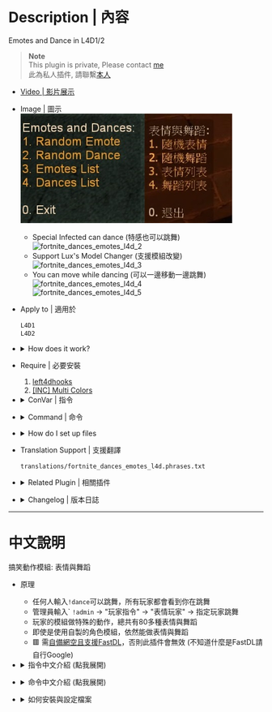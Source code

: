 # Description | 內容
Emotes and Dance in L4D1/2

> __Note__ <br/>
This plugin is private, Please contact [me](https://github.com/fbef0102/Game-Private_Plugin#私人插件列表-private-plugins-list)<br/>
此為私人插件, 請聯繫[本人](https://github.com/fbef0102/Game-Private_Plugin#私人插件列表-private-plugins-list)

* [Video | 影片展示](https://youtu.be/iIDv53oFaJE)

* Image | 圖示
	<br/>![fortnite_dances_emotes_l4d_1](image/fortnite_dances_emotes_l4d_1.jpg)
	* Special Infected can dance (特感也可以跳舞)
	<br/>![fortnite_dances_emotes_l4d_2](image/fortnite_dances_emotes_l4d_2.gif)
	* Support Lux's Model Changer (支援模組改變)
	<br/>![fortnite_dances_emotes_l4d_3](image/fortnite_dances_emotes_l4d_3.gif)
	* You can move while dancing (可以一邊移動一邊跳舞)
	<br/>![fortnite_dances_emotes_l4d_4](image/fortnite_dances_emotes_l4d_4.gif)
	<br/>![fortnite_dances_emotes_l4d_5](image/fortnite_dances_emotes_l4d_5.gif)

* Apply to | 適用於
	```
	L4D1
	L4D2
	```

* <details><summary>How does it work?</summary>

	* Everyone types ```!dance``` -> Enjoy, everyone can see you dance
	* Admin types ```!admin``` -> Player commands -> "Emote player" -> make player dance
	* 🟥 Prepare [your content-server for FastDL](https://developer.valvesoftware.com/wiki/FastDL), othersie this plugin will not work 
	* If you don't know what "FastDL" is, please google it
</details>

* Require | 必要安裝
	1. [left4dhooks](https://forums.alliedmods.net/showthread.php?t=321696)
	2. [[INC] Multi Colors](https://github.com/fbef0102/L4D1_2-Plugins/releases/tag/Multi-Colors)

* <details><summary>ConVar | 指令</summary>

	* cfg/sourcemod/fortnite_dances_emotes_l4d.cfg
		```php
		// Enable/Disable sounds for emotes/dances. (Needs to restart map)
		fortnite_dances_emotes_l4d_sounds "0"

		// Cooldown for emotes/dances in seconds. -1 or 0 = no cooldown.
		fortnite_dances_emotes_l4d_cooldown "2.0"

		// Sound volume for the emotes/dances. [0.0-1.0]
		fortnite_dances_emotes_l4d_sound_volume "1.0"

		// Players with these flags have access to use emotes menu. (Empty = Everyone, -1: Nobody)
		fortnite_dances_emotes_l4d_flag_emote_menu ""

		// Players with these flags have access to use dances menu. (Empty = Everyone, -1: Nobody)
		fortnite_dances_emotes_l4d_flag_dance_menu ""

		// If 1, Hide weapons when dancing
		fortnite_dances_emotes_l4d_hide_weapons "1"

		// If 1, Hide enemy players when dancing
		fortnite_dances_emotes_l4d_hide_enemies "0"

		// 0=Player can move while dancing
		// 1=Player can not move while dancing + teleport back to the exact position when he started to dance.
		fortnite_dances_emotes_l4d_teleportonend "0"

		// Sets the playback speed of the animation. [0.0-1.0]
		fortnite_dances_emotes_l4d_speed "0.80"

		// Player [1=Dance, 2=Emotes, 3=Random] when someone uses kit to heal him. (0=off)
		fortnite_dances_emotes_l4d_heal_dance "3"
		```
</details>

* <details><summary>Command | 命令</summary>
	
	* **Open Dance&Emote Menu**
		```php
		sm_dances
		sm_dance
		```

	* **Adm forces someone to dance, check source code to see Emote ID (Adm required: ADMFLAG_ROOT)**
		```php
		sm_setdances <#userid|name> [Emote ID]
		sm_setdance <#userid|name> [Emote ID]
		```
</details>

* <details><summary>How do I set up files</summary>

	1. Preparation
		* Download all files(addons, materials, models, and sound).
		* Put them in your game server
			* If L4D1, ```Left 4 Dead Dedicated Server/left4dead```
			* If L4D2, ```Left 4 Dead 2 Dedicated Server/left4dead2```
		* Prepare [your content-server for FastDL](https://developer.valvesoftware.com/wiki/FastDL), if you don't know what "FastDL" is, please google it

	2. Setup server to work with downloadable content
		* Write down in your ```cfg/server.cfg```:
			* If you are L4D1
			```php
			sm_cvar sv_allowdownload "1"
			sm_cvar sv_downloadurl "http://your-content-server.com/left4dead/"
			```
			* If you are L4D2
			```php
			sm_cvar sv_allowdownload "1"
			sm_cvar sv_downloadurl "http://your-content-server.com/left4dead2/"	
			```

	3. Uploading files to server.
		* Upload "models" and "sound" folder to content-server
			* If you are L4D1, ```your-content-server.com/left4dead/models/``` and ```your-content-server.com/left4dead/sound/```
			* If you are L4D2, ```your-content-server.com/left4dead2/models/``` and ```your-content-server.com/left4dead2/sound/```
		* Upload "models" and "sound" folder to game server.
			* If you are L4D1, ```Left 4 Dead Dedicated Server/left4dead```
			* If you are L4D2, ```Left 4 Dead 2 Dedicated Server/left4dead2```
		* Upload "models" and "sound" folder to your client's game folder (for test).
			* If you are L4D1, ```left 4 dead/left4dead/models/``` and ```left 4 dead/left4dead/sound/```
			* If you are L4D2, ```Left 4 Dead 2/left4dead2/models/``` and ```Left 4 Dead 2/left4dead2/sound/```

	4. Start the server and test
		* Launch your game, Options-> Multiplayer -> CUSTOM SERVER CONTENT -> Allow All
		<br/>![fortnite_dances_emotes_l4d_t0](image/fortnite_dances_emotes_l4d_t0.jpg)
		* Connect to server. 
		* Join survivor and type ```!dance```.

	5. Players should download custom mp3 files when connecting to your server
		<br/>![fortnite_dances_emotes_l4d_t1](image/fortnite_dances_emotes_l4d_t1.jpg)
</details>

* Translation Support | 支援翻譯
	```
	translations/fortnite_dances_emotes_l4d.phrases.txt
	```

* <details><summary>Related Plugin | 相關插件</summary>

	1. [Lux's Model Changer](https://github.com/fbef0102/L4D1_2-Plugins/tree/master/Luxs-Model-Changer): LMC Allows you to use most models with most characters
		* 可以自由變成其他角色或NPC的模組
	2. [l4d_MusicMapStart](https://github.com/fbef0102/L4D1_2-Plugins/tree/master/l4d_MusicMapStart): Download and play custom music in game
		* 回合開始播放音樂，使用!music點歌系統，可播放自製的音樂
	3. [map-decals](https://github.com/fbef0102/L4D1_2-Plugins/tree/master/map-decals): Allows admins to place any decals into the map that are defined in the the config and save them permanently for each map
		* 允許管理員將任何塗鴉放置在配置中定義的地圖中，並為每個地圖永久保存它們
</details>

* <details><summary>Changelog | 版本日誌</summary>

	* v1.7h (2025-1-31)
		* You can move and jump while dancing
		* Fixed stuck or falling if dance on the evelator or any other moving vehicle
	
	* v1.5h (2024-9-23)
		* Compatible with with "Lux's Model Changer"

	* v1.4h (2024-5-8)
		* Update Translation
		* Update cvars
		* Add api
		* Change plugin name

	* v1.3h (2024-4-1)
		* Update Translation
		* Update cmds
		* Add "Emote player" in admin menu under 'Player commands' category

	* v1.2h (2024-3-25)
		* Fixed camera stuck when player dies

	* v1.1h (2024-3-13)
		* Fixed infected flashight off after dance end
		* Add Gamedata
		* Support readyup

	* v1.0h (2024-3-1)
		* Require left4dhooks
		* Survivor can't dance if is incap, hanging from ledge or get pinned by infected
		* Infected can't dance if is dead, or pinning survivor
		* Update translation

	* v1.5.3 (2023-12-24)
		* Fixed crash in some custom maps

	* v1.5.2 (2023-11-10)
		* Fixed crash when other plugins trying to call "CreateFakeClient"

	* v1.5.1 (2023-10-20)
		* Ghost infected can not dance

	* v1.5.0 (2022-11-14)
		* Player dances when someone uses kit to heal him
		* fix translation error
		* fix file error
		* Compatibility support for SourceMod 1.11. Fixed various warnings.
		* Combine L4D1 and L4D2 required files
		* Add convar to disable dance dounce and stop downloading sound files

	* Original & Credit
		* [Original plugin by Kodua, Franc1sco franug, TheBO$$, Foxhound](https://forums.alliedmods.net/showpost.php?p=2712458&postcount=163)
</details>

- - - -
# 中文說明
搞笑動作模組: 表情與舞蹈

* 原理
	* 任何人輸入```!dance```可以跳舞，所有玩家都會看到你在跳舞
	* 管理員輸入` ```!admin``` -> "玩家指令" -> "表情玩家" -> 指定玩家跳舞
	* 玩家的模組做特殊的動作，總共有80多種表情與舞蹈
	* 即使是使用自製的角色模組，依然能做表情與舞蹈
	* 🟥 需[自備網空且支援FastDL](https://developer.valvesoftware.com/wiki/Zh/FastDL)，否則此插件會無效 (不知道什麼是FastDL請自行Google)

* <details><summary>指令中文介紹 (點我展開)</summary>

	* cfg/sourcemod/fortnite_dances_emotes_l4d.cfg
		```php
		// 0=關閉跳舞音樂, 1=啟動跳舞音樂 (需要重啟地圖才會生效)
		fortnite_dances_emotes_l4d_sounds "1"

		// 再次跳舞的CD時間, -1或0 = 無CD.
		fortnite_dances_emotes_l4d_cooldown "3.0"

		// 跳舞音樂的音量 [數值介於 0.0~1.0] (1.0是最大了)
		fortnite_dances_emotes_l4d_sound_volume "1.0"

		// 擁有這些權限的玩家，才可以使用表情 (留白 = 任何人都能, -1: 無人)
		fortnite_dances_emotes_l4d_flag_emote_menu ""

		// 擁有這些權限的玩家，才可以使用跳舞 (留白 = 任何人都能, -1: 無人)
		fortnite_dances_emotes_l4d_flag_dance_menu ""

		// 為1時，跳舞時隱藏武器
		fortnite_dances_emotes_l4d_hide_weapons "1"

		//為1時，跳舞時隱藏敵人
		fortnite_dances_emotes_l4d_hide_enemies "0"

		// 0=跳舞時可以移動
		// 1=跳舞時不可移動，跳舞完畢後回到原始的位置
		fortnite_dances_emotes_l4d_teleportonend "0"

		// 跳舞速度 [數值介於 0.0~1.0]
		fortnite_dances_emotes_l4d_speed "0.80"

		// 玩家被治療時，開始跳舞 [1=跳舞, 2=做表情, 3=隨機] (0=關閉這項功能)
		fortnite_dances_emotes_l4d_heal_dance "3"
		```
</details>

* <details><summary>命令中文介紹 (點我展開)</summary>
	
	* **打開跳舞選單**
		```php
		sm_dances
		sm_dance
		```

	* **管理員指定玩家強制跳舞 (權限: ADMFLAG_ROOT)**
		```php
		sm_setdances <#userid|name> [Emote ID]
		sm_setdance <#userid|name> [Emote ID]
		```
</details>

* <details><summary>如何安裝與設定檔案</summary>

	1. 準備清單
		* 下載所有文件（插件和模組檔案與音樂）。
		* 將它們放入遊戲伺服器資料夾中
			* 如果你是 L4D1，```Left 4 Dead Dedicated Server/left4dead```
			* 如果你是 L4D2，```Left 4 Dead 2 Dedicated Server/left4dead2```
		* 準備[你的網空並可以支援FastDL](https://developer.valvesoftware.com/wiki/Zh/FastDL), 不知道什麼是FastDL請自行Google
		
	2. 設置伺服器以處理可下載的內容
		* 寫入以下內容到```cfg/server.cfg```
			* 如果你是 L4D1
			```php
			sm_cvar sv_allowdownload "1"
			sm_cvar sv_downloadurl "http://your-content-server.com/left4dead/"
			```
			* 如果你是 L4D2
			```php
			sm_cvar sv_allowdownload "1"
			sm_cvar sv_downloadurl "http://your-content-server.com/left4dead2/"	
			```
		
	3. 上傳文件到伺服器。
		* 將"models" 和 "sound"資料夾上傳到網空伺服器
			* 如果你是 L4D1，```your-content-server.com/left4dead/models/``` 和 ```your-content-server.com/left4dead/sound/```
			* 如果你是 L4D2，```your-content-server.com/left4dead2/models/``` 和 ```your-content-server.com/left4dead2/sound/```
		* 將"models" 和 "sound"資料夾複製到您的伺服器資料夾上。
			* 如果你是 L4D1，```Left 4 Dead Dedicated Server/left4dead/models/``` 和 ```Left 4 Dead Dedicated Server/left4dead/sound/```
			* 如果你是 L4D2，```Left 4 Dead 2 Dedicated Server/left4dead2/models/``` 和 ```Left 4 Dead 2 Dedicated Server/left4dead/sound/```
		* 將"models" 和 "sound"資料夾上傳到您的遊戲本地資料夾（用於測試）。
			* 如果你是 L4D1，```left 4 dead/left4dead/models/``` 和 ```left 4 dead/left4dead/sound/```
			* 如果你是 L4D2，```Left 4 Dead 2/left4dead2/models/``` 和 ```Left 4 Dead 2/left4dead2/sound/```
		
	4. 啟動伺服器並測試
		* 打開你的遊戲，選項->多人連線->自訂伺服器內容->全部允許
		<br/>![zho/fortnite_dances_emotes_0](image/zho/fortnite_dances_emotes_0.jpg)
		* 連線到伺服器
		* 加入倖存者並輸入```!dance```，測試跳舞是否有動作

	5. 玩家加入伺服器時，會自動下載自製的音樂檔案
		<br/>![fortnite_dances_emotes_l4d_t1](image/fortnite_dances_emotes_l4d_t1.jpg)
</details>
